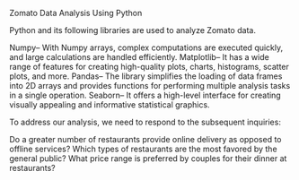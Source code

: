 Zomato Data Analysis Using Python


Python and its following libraries are used to analyze Zomato data.

Numpy– With Numpy arrays, complex computations are executed quickly, and large calculations are handled efficiently.
Matplotlib– It has a wide range of features for creating high-quality plots, charts, histograms, scatter plots, and more.
Pandas– The library simplifies the loading of data frames into 2D arrays and provides functions for performing multiple analysis tasks in a single operation.
Seaborn– It offers a high-level interface for creating visually appealing and informative statistical graphics. 

To address our analysis, we need to respond to the subsequent inquiries:

Do a greater number of restaurants provide online delivery as opposed to offline services?
Which types of restaurants are the most favored by the general public?
What price range is preferred by couples for their dinner at restaurants?

